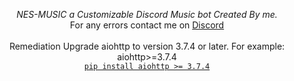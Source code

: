  

<p align="center">
  <i>NES-MUSIC a Customizable Discord Music bot Created By me.</i><br>
  For any errors contact me on <a href="https://dsc.gg/ceylon"> Discord </a>
  <br><br>
  Remediation
  Upgrade aiohttp to version 3.7.4 or later. For example:
  aiohttp>=3.7.4 <br>
  <a href="https://pypi.org/project/aiohttp/3.7.4/" rel="nofollow"><code>pip install aiohttp &gt;= 3.7.4</code></a>
</p>

